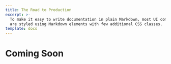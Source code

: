 ```yaml
---
title: The Road to Production
excerpt: >-
  To make it easy to write documentation in plain Markdown, most UI components
  are styled using Markdown elements with few additional CSS classes.
template: docs
---
```


# Coming Soon
